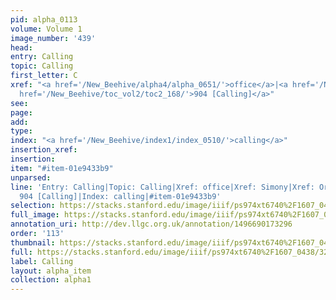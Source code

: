 ```yaml
---
pid: alpha_0113
volume: Volume 1
image_number: '439'
head: 
entry: Calling
topic: Calling
first_letter: C
xref: "<a href='/New_Beehive/alpha4/alpha_0651/'>office</a>|<a href='/New_Beehive/alpha4/alpha_0867/'>Simony</a>|Ordination|<a
  href='/New_Beehive/toc_vol2/toc2_168/'>904 [Calling]</a>"
see: 
page: 
add: 
type: 
index: "<a href='/New_Beehive/index1/index_0510/'>calling</a>"
insertion_xref: 
insertion: 
item: "#item-01e9433b9"
unparsed: 
line: 'Entry: Calling|Topic: Calling|Xref: office|Xref: Simony|Xref: Ordination|Xref:
  904 [Calling]|Index: calling|#item-01e9433b9'
selection: https://stacks.stanford.edu/image/iiif/ps974xt6740%2F1607_0438/321,1235,3146,513/full/0/default.jpg
full_image: https://stacks.stanford.edu/image/iiif/ps974xt6740%2F1607_0438/full/full/0/default.jpg
annotation_uri: http://dev.llgc.org.uk/annotation/1496690173296
order: '113'
thumbnail: https://stacks.stanford.edu/image/iiif/ps974xt6740%2F1607_0438/321,1235,600,180/250,/0/default.jpg
full: https://stacks.stanford.edu/image/iiif/ps974xt6740%2F1607_0438/321,1235,3146,513/full/0/default.jpg
label: Calling
layout: alpha_item
collection: alpha1
---
```

